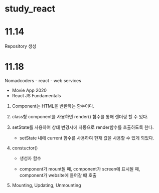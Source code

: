 # study_react

# 11.14
Repository 생성

# 11.18
Nomadcoders - react - web services
- Movie App 2020
- React JS Fundamentals

1. Component는 HTML을 반환하는 함수이다.


2. class형 component를 사용하면 render() 함수를 통해 렌더링 할 수 있다.


3. setState를 사용하여 상태 변경시에 자동으로 render함수를 호출하도록 한다.


    - setState 내에 current 함수를 사용하여 현재 값을 사용할 수 있게 되있다.

4. constuctor()

    - 생성자 함수
    
    
    - component가 mount될 때, component가 screen에 표시될 때, component가 website에 들어갈 떄 호출 


5. Mounting, Updating, Unmounting